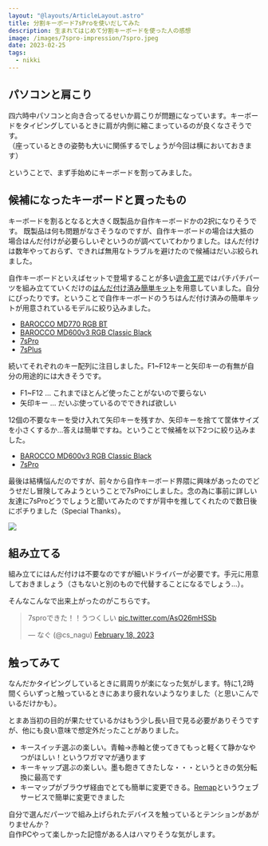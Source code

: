 ```yaml
---
layout: "@layouts/ArticleLayout.astro"
title: 分割キーボード7sProを使いだしてみた
description: 生まれてはじめて分割キーボードを使った人の感想
image: /images/7spro-impression/7spro.jpeg
date: 2023-02-25
tags:
  - nikki
---
```


## パソコンと肩こり

四六時中パソコンと向き合ってるせいか肩こりが問題になっています。キーボードをタイピングしているときに肩が内側に縮こまっているのが良くなさそうです。  
（座っているときの姿勢も大いに関係するでしょうが今回は横においておきます）

ということで、まず手始めにキーボードを割ってみました。

## 候補になったキーボードと買ったもの

キーボードを割るとなると大きく既製品か自作キーボードかの2択になりそうです。
既製品は何も問題がなさそうなのですが、自作キーボードの場合は大抵の場合はんだ付けが必要らしいぞというのが調べていてわかりました。はんだ付けは数年やっておらず、できれば無用なトラブルを避けたので候補はだいぶ絞られました。

自作キーボードといえばセットで登場することが多い[遊舎工房](https://shop.yushakobo.jp/)ではパチパチパーツを組み立てていくだけの[はんだ付け済み簡単キット](https://shop.yushakobo.jp/collections/keyboard/products/3923?variant=42888566210791)を用意していました。自分にぴったりです。ということで自作キーボードのうちはんだ付け済みの簡単キットが用意されているモデルに絞り込みました。

- [BAROCCO MD770 RGB BT](https://archisite.co.jp/products/mistel/barocco-md770-rgb-bt/)
- [BAROCCO MD600v3 RGB Classic Black](https://archisite.co.jp/products/mistel/md600v3-rgb/)
- [7sPro](https://shop.yushakobo.jp/products/7spro)
- [7sPlus](https://shop.yushakobo.jp/products/6339)

続いてそれぞれのキー配列に注目しました。F1~F12キーと矢印キーの有無が自分の用途的には大きそうです。

- F1~F12 ... これまでほとんど使ったことがないので要らない
- 矢印キー ... だいぶ使っているのでできれば欲しい

12個の不要なキーを受け入れて矢印キーを残すか、矢印キーを捨てて筐体サイズを小さくするか...答えは簡単ですね。ということで候補を以下2つに絞り込みました。

- [BAROCCO MD600v3 RGB Classic Black](https://archisite.co.jp/products/mistel/md600v3-rgb/)
- [7sPro](https://shop.yushakobo.jp/products/7spro)

最後は結構悩んだのですが、前々から自作キーボード界隈に興味があったのでどうせだし冒険してみようということで7sProにしました。念の為に事前に詳しい友達に7sProどうでしょうと聞いてみたのですが背中を推してくれたので数日後にポチりました（Special Thanks）。

![](/images/7spro-impression/7spro-kit.jpeg)

## 組み立てる

組み立てにはんだ付けは不要なのですが細いドライバーが必要です。手元に用意しておきましょう（さもないと別のもので代替することになるでしょう...）。

そんなこんなで出来上がったのがこちらです。


<blockquote class="twitter-tweet"><p lang="ja" dir="ltr">7sproできた！！うつくしい <a href="https://t.co/AsO26mHSSb">pic.twitter.com/AsO26mHSSb</a></p>&mdash; なぐ (@cs_nagu) <a href="https://twitter.com/cs_nagu/status/1626828227548446720?ref_src=twsrc%5Etfw">February 18, 2023</a></blockquote> <script async src="https://platform.twitter.com/widgets.js" charset="utf-8"></script>

## 触ってみて

なんだかタイピングしているときに肩周りが楽になった気がします。特に1,2時間くらいずっと触っているときにあまり疲れないようなりました（と思いこんでいるだけかも）。


とまあ当初の目的が果たせているかはもう少し長い目で見る必要がありそうですが、他にも良い意味で想定外だったことがありました。

- キースイッチ選ぶの楽しい。青軸→赤軸と使ってきてもっと軽くて静かなやつがほしい！というワガママが通ります
- キーキャップ選ぶの楽しい。墨も飽きてきたしな・・・というときの気分転換に最高です
- キーマップがブラウザ経由でとても簡単に変更できる。[Remap](https://remap-keys.app/)というウェブサービスで簡単に変更できました


自分で選んだパーツで組み上げられたデバイスを触っているとテンションがあがりませんか？  
自作PCやって楽しかった記憶がある人はハマりそうな気がします。

